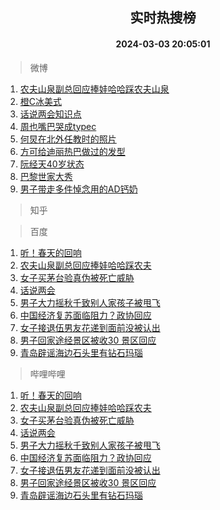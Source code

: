 <div align="center"><h2>实时热搜榜</h2><h4>2024-03-03 20:05:01</h4></div>

> 微博  

1. [农夫山泉副总回应捧娃哈哈踩农夫山泉](https://s.weibo.com/weibo?q=%23%E5%86%9C%E5%A4%AB%E5%B1%B1%E6%B3%89%E5%89%AF%E6%80%BB%E5%9B%9E%E5%BA%94%E6%8D%A7%E5%A8%83%E5%93%88%E5%93%88%E8%B8%A9%E5%86%9C%E5%A4%AB%E5%B1%B1%E6%B3%89%23&t=31&band_rank=1&Refer=top)<br />
2. [橙C冰美式](https://s.weibo.com/weibo?q=%E6%A9%99C%E5%86%B0%E7%BE%8E%E5%BC%8F&t=31&band_rank=2&Refer=top)<br />
3. [话说两会知识点](https://s.weibo.com/weibo?q=%23%E8%AF%9D%E8%AF%B4%E4%B8%A4%E4%BC%9A%E7%9F%A5%E8%AF%86%E7%82%B9%23&t=31&band_rank=3&Refer=top)<br />
4. [周也嘴巴哭成typec](https://s.weibo.com/weibo?q=%E5%91%A8%E4%B9%9F%E5%98%B4%E5%B7%B4%E5%93%AD%E6%88%90typec&t=31&band_rank=4&Refer=top)<br />
5. [何炅在北外任教时的照片](https://s.weibo.com/weibo?q=%23%E4%BD%95%E7%82%85%E5%9C%A8%E5%8C%97%E5%A4%96%E4%BB%BB%E6%95%99%E6%97%B6%E7%9A%84%E7%85%A7%E7%89%87%23&t=31&band_rank=5&Refer=top)<br />
6. [方可给迪丽热巴做过的发型](https://s.weibo.com/weibo?q=%E6%96%B9%E5%8F%AF%E7%BB%99%E8%BF%AA%E4%B8%BD%E7%83%AD%E5%B7%B4%E5%81%9A%E8%BF%87%E7%9A%84%E5%8F%91%E5%9E%8B&t=31&band_rank=6&Refer=top)<br />
7. [阮经天40岁状态](https://s.weibo.com/weibo?q=%23%E9%98%AE%E7%BB%8F%E5%A4%A940%E5%B2%81%E7%8A%B6%E6%80%81%23&t=31&band_rank=7&Refer=top)<br />
8. [巴黎世家大秀](https://s.weibo.com/weibo?q=%23%E5%B7%B4%E9%BB%8E%E4%B8%96%E5%AE%B6%E5%A4%A7%E7%A7%80%23&t=31&band_rank=8&Refer=top)<br />
9. [男子带走多件悼念用的AD钙奶](https://s.weibo.com/weibo?q=%23%E7%94%B7%E5%AD%90%E5%B8%A6%E8%B5%B0%E5%A4%9A%E4%BB%B6%E6%82%BC%E5%BF%B5%E7%94%A8%E7%9A%84AD%E9%92%99%E5%A5%B6%23&t=31&band_rank=9&Refer=top)<br />

> 知乎  


> 百度  

1. [听！春天的回响](https://www.baidu.com/s?wd=%E5%90%AC%EF%BC%81%E6%98%A5%E5%A4%A9%E7%9A%84%E5%9B%9E%E5%93%8D&sa=fyb_news&rsv_dl=fyb_news)<br />
2. [农夫山泉副总回应捧娃哈哈踩农夫](https://www.baidu.com/s?wd=%E5%86%9C%E5%A4%AB%E5%B1%B1%E6%B3%89%E5%89%AF%E6%80%BB%E5%9B%9E%E5%BA%94%E6%8D%A7%E5%A8%83%E5%93%88%E5%93%88%E8%B8%A9%E5%86%9C%E5%A4%AB&sa=fyb_news&rsv_dl=fyb_news)<br />
3. [女子买茅台验真伪被死亡威胁](https://www.baidu.com/s?wd=%E5%A5%B3%E5%AD%90%E4%B9%B0%E8%8C%85%E5%8F%B0%E9%AA%8C%E7%9C%9F%E4%BC%AA%E8%A2%AB%E6%AD%BB%E4%BA%A1%E5%A8%81%E8%83%81&sa=fyb_news&rsv_dl=fyb_news)<br />
4. [话说两会](https://www.baidu.com/s?wd=%E8%AF%9D%E8%AF%B4%E4%B8%A4%E4%BC%9A&sa=fyb_news&rsv_dl=fyb_news)<br />
5. [男子大力摇秋千致别人家孩子被甩飞](https://www.baidu.com/s?wd=%E7%94%B7%E5%AD%90%E5%A4%A7%E5%8A%9B%E6%91%87%E7%A7%8B%E5%8D%83%E8%87%B4%E5%88%AB%E4%BA%BA%E5%AE%B6%E5%AD%A9%E5%AD%90%E8%A2%AB%E7%94%A9%E9%A3%9E&sa=fyb_news&rsv_dl=fyb_news)<br />
6. [中国经济复苏面临阻力？政协回应](https://www.baidu.com/s?wd=%E4%B8%AD%E5%9B%BD%E7%BB%8F%E6%B5%8E%E5%A4%8D%E8%8B%8F%E9%9D%A2%E4%B8%B4%E9%98%BB%E5%8A%9B%EF%BC%9F%E6%94%BF%E5%8D%8F%E5%9B%9E%E5%BA%94&sa=fyb_news&rsv_dl=fyb_news)<br />
7. [女子接退伍男友花递到面前没被认出](https://www.baidu.com/s?wd=%E5%A5%B3%E5%AD%90%E6%8E%A5%E9%80%80%E4%BC%8D%E7%94%B7%E5%8F%8B%E8%8A%B1%E9%80%92%E5%88%B0%E9%9D%A2%E5%89%8D%E6%B2%A1%E8%A2%AB%E8%AE%A4%E5%87%BA&sa=fyb_news&rsv_dl=fyb_news)<br />
8. [男子回家途经景区被收30 景区回应](https://www.baidu.com/s?wd=%E7%94%B7%E5%AD%90%E5%9B%9E%E5%AE%B6%E9%80%94%E7%BB%8F%E6%99%AF%E5%8C%BA%E8%A2%AB%E6%94%B630+%E6%99%AF%E5%8C%BA%E5%9B%9E%E5%BA%94&sa=fyb_news&rsv_dl=fyb_news)<br />
9. [青岛辟谣海边石头里有钻石玛瑙](https://www.baidu.com/s?wd=%E9%9D%92%E5%B2%9B%E8%BE%9F%E8%B0%A3%E6%B5%B7%E8%BE%B9%E7%9F%B3%E5%A4%B4%E9%87%8C%E6%9C%89%E9%92%BB%E7%9F%B3%E7%8E%9B%E7%91%99&sa=fyb_news&rsv_dl=fyb_news)<br />

> 哔哩哔哩  

1. [听！春天的回响](https://www.baidu.com/s?wd=%E5%90%AC%EF%BC%81%E6%98%A5%E5%A4%A9%E7%9A%84%E5%9B%9E%E5%93%8D&sa=fyb_news&rsv_dl=fyb_news)<br />
2. [农夫山泉副总回应捧娃哈哈踩农夫](https://www.baidu.com/s?wd=%E5%86%9C%E5%A4%AB%E5%B1%B1%E6%B3%89%E5%89%AF%E6%80%BB%E5%9B%9E%E5%BA%94%E6%8D%A7%E5%A8%83%E5%93%88%E5%93%88%E8%B8%A9%E5%86%9C%E5%A4%AB&sa=fyb_news&rsv_dl=fyb_news)<br />
3. [女子买茅台验真伪被死亡威胁](https://www.baidu.com/s?wd=%E5%A5%B3%E5%AD%90%E4%B9%B0%E8%8C%85%E5%8F%B0%E9%AA%8C%E7%9C%9F%E4%BC%AA%E8%A2%AB%E6%AD%BB%E4%BA%A1%E5%A8%81%E8%83%81&sa=fyb_news&rsv_dl=fyb_news)<br />
4. [话说两会](https://www.baidu.com/s?wd=%E8%AF%9D%E8%AF%B4%E4%B8%A4%E4%BC%9A&sa=fyb_news&rsv_dl=fyb_news)<br />
5. [男子大力摇秋千致别人家孩子被甩飞](https://www.baidu.com/s?wd=%E7%94%B7%E5%AD%90%E5%A4%A7%E5%8A%9B%E6%91%87%E7%A7%8B%E5%8D%83%E8%87%B4%E5%88%AB%E4%BA%BA%E5%AE%B6%E5%AD%A9%E5%AD%90%E8%A2%AB%E7%94%A9%E9%A3%9E&sa=fyb_news&rsv_dl=fyb_news)<br />
6. [中国经济复苏面临阻力？政协回应](https://www.baidu.com/s?wd=%E4%B8%AD%E5%9B%BD%E7%BB%8F%E6%B5%8E%E5%A4%8D%E8%8B%8F%E9%9D%A2%E4%B8%B4%E9%98%BB%E5%8A%9B%EF%BC%9F%E6%94%BF%E5%8D%8F%E5%9B%9E%E5%BA%94&sa=fyb_news&rsv_dl=fyb_news)<br />
7. [女子接退伍男友花递到面前没被认出](https://www.baidu.com/s?wd=%E5%A5%B3%E5%AD%90%E6%8E%A5%E9%80%80%E4%BC%8D%E7%94%B7%E5%8F%8B%E8%8A%B1%E9%80%92%E5%88%B0%E9%9D%A2%E5%89%8D%E6%B2%A1%E8%A2%AB%E8%AE%A4%E5%87%BA&sa=fyb_news&rsv_dl=fyb_news)<br />
8. [男子回家途经景区被收30 景区回应](https://www.baidu.com/s?wd=%E7%94%B7%E5%AD%90%E5%9B%9E%E5%AE%B6%E9%80%94%E7%BB%8F%E6%99%AF%E5%8C%BA%E8%A2%AB%E6%94%B630+%E6%99%AF%E5%8C%BA%E5%9B%9E%E5%BA%94&sa=fyb_news&rsv_dl=fyb_news)<br />
9. [青岛辟谣海边石头里有钻石玛瑙](https://www.baidu.com/s?wd=%E9%9D%92%E5%B2%9B%E8%BE%9F%E8%B0%A3%E6%B5%B7%E8%BE%B9%E7%9F%B3%E5%A4%B4%E9%87%8C%E6%9C%89%E9%92%BB%E7%9F%B3%E7%8E%9B%E7%91%99&sa=fyb_news&rsv_dl=fyb_news)<br />
